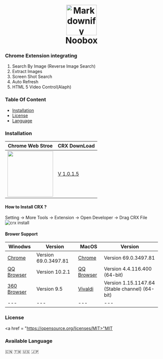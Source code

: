 
<h1 align="center">
  <br>
  <a href="https://chrome.google.com/webstore/detail/noobox-search-by-image/kidibbfcblfbbafhnlanccjjdehoahep"><img src="https://user-images.githubusercontent.com/12090689/45327137-5daeff80-b524-11e8-8398-36ee837c54e7.png" alt="Markdownify" width="100"></a>
  <br>
  Noobox
  <br>
</h1>

### Chrome Extension integrating
1. Search By Image (Reverse Image Search)
2. Extract Images
3. Screen Shot Search
4. Auto Refresh
5. HTML 5 Video Control(Alaph)
### Table Of Content
-  [Installation](#Installation)
-  [License](#License)
-  [Language](#Available)

### Installation
| Chrome Web Stroe | CRX DownLoad |
| --- | --- |
| <a href= "https://chrome.google.com/webstore/detail/noobox-search-by-image/kidibbfcblfbbafhnlanccjjdehoahep"><img src = "https://user-images.githubusercontent.com/12090689/45331133-0f572c00-b537-11e8-962f-fc777c6bb9b5.png" width = "150px"></a> | <a href = "http://github.com/AInoob/NooBox/releases/download/1.0.1.5/NooBox.v1.0.1.5.crx">V 1.0.1.5</a> |

#### How to Install CRX ?
Setting -> More Tools -> Extension -> Open Developer -> Drag CRX File
![crx install](https://user-images.githubusercontent.com/12090689/45597429-49db2180-b99a-11e8-916c-fba450c5cfe1.gif)

#### Brower Support

| Winodws | Version | MacOS | Version |
| --- | --- | --- | --- |
| <a href = "https://www.google.com/chrome/" target = "_blank">Chrome</a> | Version 69.0.3497.81 | <a href = "https://www.google.com/chrome/" target = "_blank">Chrome</a> | Version 69.0.3497.81 |
| <a href = "https://browser.qq.com/" target= "_blank">QQ Browser</a> | Version 10.2.1 | <a href = "https://browser.qq.com/mac/en/index.html" target= "_blank">QQ Browser</a> | Version 4.4.116.400 (64-bit) |
|  <a href = "http://browser.360.cn/ee/" target= "_blank">360 Browser</a> | Version 9.5 | <a href = "https://vivaldi.com/" target= "_blank">Vivaldi</a> |Version 1.15.1147.64 (Stable channel) (64-bit) |
| --- | --- | --- | --- |
### License
<a href = "https://opensource.org/licenses/MIT>"MIT</a>
### Available Language
 🇨🇳 🇹🇼 :us: :jp:


